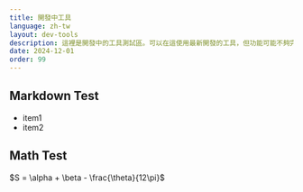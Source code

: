 ```yaml
---
title: 開發中工具
language: zh-tw
layout: dev-tools
description: 這裡是開發中的工具測試區。可以在這使用最新開發的工具，但功能可能不夠完善。請小心使用。
date: 2024-12-01
order: 99
---
```


## Markdown Test

* item1
* item2

## Math Test

$S = \alpha + \beta - \frac{\theta}{12\pi}$